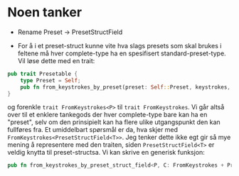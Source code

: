 # Noen tanker

- Rename Preset<T> -> PresetStructField<T>

- For å i et preset-struct kunne vite hva slags presets som skal brukes i feltene må hver complete-type ha en spesifisert standard-preset-type. Vil løse dette med en trait:
```rust
pub trait Presetable {
    type Preset = Self;
    pub fn from_keystrokes_by_preset(preset: Self::Preset, keystrokes, config) -> Result<Self>;
}
```
og forenkle `trait FromKeystrokes<P>` til `trait FromKeystrokes`.
Vi går altså over til et enklere tankegods der hver complete-type bare kan ha en "preset", selv om den prinsipielt kan ha flere ulike utgangspunkt den kan fullføres fra.
Et umiddelbart spørsmål er da, hva skjer med `FromKeystrokes<PresetStructField<T>>`. Jeg tenker dette ikke egt gir så mye mening å representere med den traiten, siden `PresetStructField<T>` er veldig knytta til preset-structsa. Vi kan skrive en generisk funksjon:
```rust
pub fn from_keystrokes_by_preset_struct_field<P, C: FromKeystrokes + Presetable<Preset = P>>(field: PresetStructField<P>, keystrokes, config) -> Result<C>;
```


